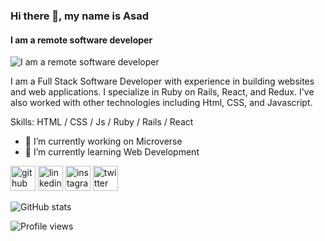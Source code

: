 ### Hi there 👋, my name is Asad
#### I am a remote software developer
![I am a remote software developer](https://arturssmirnovs.github.io/github-profile-readme-generator/images/banner.png)

 I am a Full Stack Software Developer with experience in building websites and web applications.
I specialize in Ruby on Rails, React, and Redux. I've also worked with other technologies including Html, CSS, and Javascript.

Skills: HTML / CSS / Js / Ruby / Rails / React

- 🔭 I’m currently working on Microverse 
- 🌱 I’m currently learning Web Development 


[<img src='https://cdn.jsdelivr.net/npm/simple-icons@3.0.1/icons/github.svg' alt='github' height='40'>](https://github.com/abmAsadullah)  [<img src='https://cdn.jsdelivr.net/npm/simple-icons@3.0.1/icons/linkedin.svg' alt='linkedin' height='40'>](https://www.linkedin.com/in/abmAsadullah/)  [<img src='https://cdn.jsdelivr.net/npm/simple-icons@3.0.1/icons/instagram.svg' alt='instagram' height='40'>](https://www.instagram.com/abmAsadullah/)  [<img src='https://cdn.jsdelivr.net/npm/simple-icons@3.0.1/icons/twitter.svg' alt='twitter' height='40'>](https://twitter.com/abmAsadullah)  

![GitHub stats](https://github-readme-stats.vercel.app/api?username=abmAsadullah&show_icons=true)  

![Profile views](https://gpvc.arturio.dev/abmAsadullah)  




<!--
**abmAsadullah/abmAsadullah** is a ✨ _special_ ✨ repository because its `README.md` (this file) appears on your GitHub profile.

Here are some ideas to get you started:

- 🔭 I’m currently working on ...
- 🌱 I’m currently learning ...
- 👯 I’m looking to collaborate on ...
- 🤔 I’m looking for help with ...
- 💬 Ask me about ...
- 📫 How to reach me: ...
- 😄 Pronouns: ...
- ⚡ Fun fact: ...
-->
